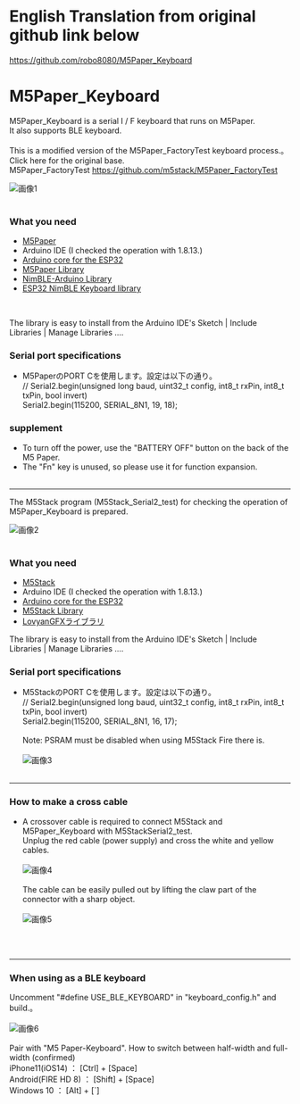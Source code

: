 # English Translation from original github link below
https://github.com/robo8080/M5Paper_Keyboard <br>

# M5Paper_Keyboard
M5Paper_Keyboard is a serial I / F keyboard that runs on M5Paper.<br>
It also supports BLE keyboard.<br><br>
This is a modified version of the M5Paper_FactoryTest keyboard process.。<br>
Click here for the original base.<br>
M5Paper_FactoryTest <https://github.com/m5stack/M5Paper_FactoryTest><br>

![画像1](images/image1.png)<br><br>

### What you need ###
* [M5Paper](http://www.m5stack.com/ "Title")<br>
* Arduino IDE (I checked the operation with 1.8.13.)<br>
* [Arduino core for the ESP32](https://github.com/espressif/arduino-esp32 "Title")
* [M5Paper Library](https://github.com/m5stack/M5EPD "Title")
* [NimBLE-Arduino Library](https://github.com/h2zero/NimBLE-Arduino "Title") 
* [ESP32 NimBLE Keyboard library](https://github.com/wakwak-koba/ESP32-NimBLE-Keyboard "Title") 
<br>

The library is easy to install from the Arduino IDE's Sketch | Include Libraries | Manage Libraries ....

### Serial port specifications ###
* M5PaperのPORT Cを使用します。設定は以下の通り。<br>
    // Serial2.begin(unsigned long baud, uint32_t config, int8_t rxPin, int8_t txPin, bool invert)<br>
    Serial2.begin(115200, SERIAL_8N1, 19, 18);

### supplement ###
* To turn off the power, use the "BATTERY OFF" button on the back of the M5 Paper.<br>
* The "Fn" key is unused, so please use it for function expansion.<br><br>

---

The M5Stack program (M5Stack_Serial2_test) for checking the operation of M5Paper_Keyboard is prepared.<br>

![画像2](images/image2.png)<br><br>

### What you need ###
* [M5Stack](http://www.m5stack.com/ "Title")<br>
* Arduino IDE (I checked the operation with 1.8.13.)<br>
* [Arduino core for the ESP32](https://github.com/espressif/arduino-esp32 "Title")<br>
* [M5Stack Library](https://github.com/m5stack/M5Stack "Title")
* [LovyanGFXライブラリ](https://github.com/lovyan03/LovyanGFX "Title")

The library is easy to install from the Arduino IDE's Sketch | Include Libraries | Manage Libraries ....

### Serial port specifications ###
* M5StackのPORT Cを使用します。設定は以下の通り。<br>
    // Serial2.begin(unsigned long baud, uint32_t config, int8_t rxPin, int8_t txPin, bool invert)<br>
    Serial2.begin(115200, SERIAL_8N1, 16, 17);<br><br>
Note: PSRAM must be disabled when using M5Stack Fire there is.<br><br>
![画像3](images/image3.png)<br><br>

---

### How to make a cross cable ###
* A crossover cable is required to connect M5Stack and M5Paper_Keyboard with M5StackSerial2_test.<br>
Unplug the red cable (power supply) and cross the white and yellow cables.<br><br>
![画像4](images/image4.png)<br><br>
The cable can be easily pulled out by lifting the claw part of the connector with a sharp object. <br><br>
![画像5](images/image5.png)<br><br>
<br>

---

### When using as a BLE keyboard ###

Uncomment "#define USE_BLE_KEYBOARD" in "keyboard_config.h" and build.。<br><br>
![画像6](images/image6.png)<br><br>
Pair with "M5 Paper-Keyboard".
How to switch between half-width and full-width (confirmed)<br>
iPhone11(iOS14) ： [Ctrl] + [Space]<br>
Android(FIRE HD 8) ： [Shift] + [Space]<br>
Windows 10 ： [Alt] + [`]<br>
<br><br>


